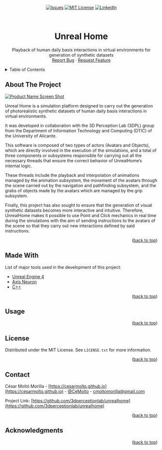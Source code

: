 <div id="top"></div>

<!-- PROJECT SHIELDS -->
<!--
*** I'm using markdown "reference style" links for readability.
*** Reference links are enclosed in brackets [ ] instead of parentheses ( ).
*** See the bottom of this document for the declaration of the reference variables
*** for contributors-url, forks-url, etc. This is an optional, concise syntax you may use.
*** https://www.markdownguide.org/basic-syntax/#reference-style-links
-->
<div align="center">

[![Issues][issues-shield]][issues-url]
[![MIT License][license-shield]][license-url]
[![LinkedIn][linkedin-shield]][linkedin-url]

</div>


<!-- PROJECT LOGO -->
<br />
<div align="center">
  <!-- <a href="https://github.com/3dperceptionlab/unrealhome">
    <img src="images/logo.png" alt="Logo" width="80" height="80">
  </a> -->

  <h1 align="center">Unreal Home</h1>

  <p align="center">
    Playback of human daily basis interactions in virtual environments for generation of synthetic datasets
    <br />
    <a href="https://github.com/3dperceptionlab/unrealhome/issues">Report Bug</a>
    ·
    <a href="https://github.com/3dperceptionlab/unrealhome/issues">Request Feature</a>
  </p>
</div>


<!-- TABLE OF CONTENTS -->
<details>
  <summary>Table of Contents</summary>
  <ol>
    <li><a href="#about-the-project">About The Project</a></li>
    <li><a href="#made-with">Made With</a></li>
    <li><a href="#usage">Usage</a></li>
    <li><a href="#license">License</a></li>
    <li><a href="#contact">Contact</a></li>
    <li><a href="#acknowledgments">Acknowledgments</a></li>
  </ol>
</details>


<!-- ABOUT THE PROJECT -->
## About The Project

[![Product Name Screen Shot][product-cover]](https://cesarmolto.github.io/unreal-home.html)

Unreal Home is a simulation platform designed to carry out the generation 
of photorealistic synthetic datasets of human daily basis interactions 
in virtual environments.

It was developed in collaboration with the 3D Perception Lab (3DPL) 
group from the Department of Information Technology and Computing (DTIC) 
of the University of Alicante.

This software is composed of two types of actors (Avatars and Objects), which 
are directly involved in the execution of the simulations, and a total of three 
components or subsystems responsible for carrying out all the necessary threads 
that ensure the correct behavior of UnrealHome’s internal logic.

These threads include the playback and interpolation of animations managed by the 
animation subsystem, the movement of the avatars through the scene carried out by 
the navigation and pathfinding subsystem, and the grabs of objects made by the avatars 
which are managed by the grip subsystem.

Finally, this project has also sought to ensure that the generation of visual synthetic 
datasets becomes more interactive and intuitive. Therefore, UnrealHome makes it possible 
to use Point and Click mechanics in real time during the simulations with the aim of sending 
instructions to the avatars of the scene so that they carry out new interactions defined by 
said instructions.

<p align="right">(<a href="#top">back to top</a>)</p>

<!-- MADE WITH -->
## Made With

List of major tools used in the development of this project:

* [Unreal Engine 4](https://www.unrealengine.com)
* [Axis Neuron](https://neuronmocap.com)
* [C++](https://www.cplusplus.com)

<p align="right">(<a href="#top">back to top</a>)</p>


<!-- USAGE -->
## Usage

<!-- 1. Get a free API Key at [https://example.com](https://example.com)
2. Clone the repo
   ```sh
   git clone https://github.com/your_username_/Project-Name.git
   ```
3. Install NPM packages
   ```sh
   npm install
   ```
4. Enter your API in `config.js`
   ```js
   const API_KEY = 'ENTER YOUR API';
   ``` -->

<p align="right">(<a href="#top">back to top</a>)</p>


<!-- LICENSE -->
## License

Distributed under the MIT License. See `LICENSE.txt` for more information.

<p align="right">(<a href="#top">back to top</a>)</p>


<!-- CONTACT -->
## Contact

César Moltó Morilla - [https://cesarmolto.github.io](https://cesarmolto.github.io) - [@CeMolto](https://twitter.com/CeMolto) - cmoltomorilla@gmail.com

Project Link: [https://github.com/3dperceptionlab/unrealhome](https://github.com/3dperceptionlab/unrealhome)

<p align="right">(<a href="#top">back to top</a>)</p>


<!-- ACKNOWLEDGMENTS -->
## Acknowledgments

<!-- Use this space to list resources you find helpful and would like to give credit to. I've included a few of my favorites to kick things off!

* [Choose an Open Source License](https://choosealicense.com)
* [GitHub Emoji Cheat Sheet](https://www.webpagefx.com/tools/emoji-cheat-sheet)
* [Malven's Flexbox Cheatsheet](https://flexbox.malven.co/)
* [Malven's Grid Cheatsheet](https://grid.malven.co/)
* [Img Shields](https://shields.io)
* [GitHub Pages](https://pages.github.com)
* [Font Awesome](https://fontawesome.com)
* [React Icons](https://react-icons.github.io/react-icons/search) -->

<p align="right">(<a href="#top">back to top</a>)</p>


<!-- MARKDOWN LINKS & IMAGES -->
<!-- https://www.markdownguide.org/basic-syntax/#reference-style-links -->
[issues-shield]: https://img.shields.io/github/issues/othneildrew/Best-README-Template.svg?style=for-the-badge
[issues-url]: https://github.com/3dperceptionlab/unrealhome/issues
[license-shield]: https://img.shields.io/github/license/othneildrew/Best-README-Template.svg?style=for-the-badge
[license-url]: https://github.com/3dperceptionlab/unrealhome/blob/main/LICENSE.txt
[linkedin-shield]: https://img.shields.io/badge/-LinkedIn-black.svg?style=for-the-badge&logo=linkedin&colorB=555
[linkedin-url]: www.linkedin.com/in/cesar-molto-morilla
[product-cover]: images/cover.png
